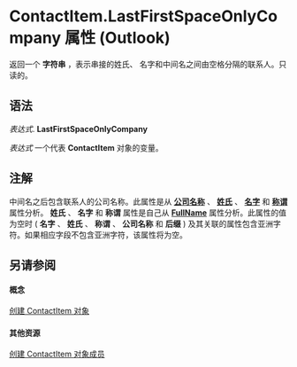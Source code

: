 
# ContactItem.LastFirstSpaceOnlyCompany 属性 (Outlook)

返回一个 **字符串** ，表示串接的姓氏、 名字和中间名之间由空格分隔的联系人。只读的。


## 语法

 _表达式_. **LastFirstSpaceOnlyCompany**

 _表达式_ 一个代表 **ContactItem** 对象的变量。


## 注解

中间名之后包含联系人的公司名称。此属性是从 **[公司名称](076cd6f7-7faa-ab1c-254c-3307c40520ee.md)** 、 **[姓氏](430682f6-a230-887b-404b-a71989121fa2.md)** 、 **[名字](403b5e5a-037b-cf21-efc2-2bd2a80c3789.md)** 和 **[称谓](07e0c9b1-1093-2f8a-3b89-ba8570b2bdf5.md)** 属性分析。 **姓氏** 、 **名字** 和 **称谓** 属性是自己从 **[FullName](3036dc57-31fb-45ad-f51e-49336206581d.md)** 属性分析。此属性的值为空时 ( **名字** 、 **姓氏** 、 **称谓** 、 **公司名称** 和 **后缀** ) 及其关联的属性包含亚洲字符。如果相应字段不包含亚洲字符，该属性将为空。


## 另请参阅


#### 概念


[创建 ContactItem 对象](8e32093c-a678-f1fd-3f35-c2d8994d166f.md)
#### 其他资源


[创建 ContactItem 对象成员](a8b13369-4c87-02aa-e62a-1f3067e559fa.md)